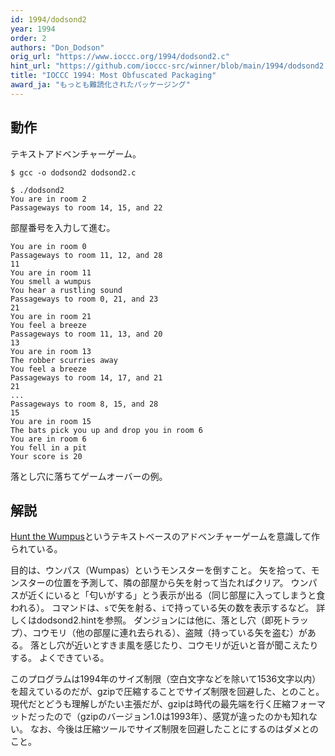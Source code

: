 ```yaml
---
id: 1994/dodsond2
year: 1994
order: 2
authors: "Don_Dodson"
orig_url: "https://www.ioccc.org/1994/dodsond2.c"
hint_url: "https://github.com/ioccc-src/winner/blob/main/1994/dodsond2.hint"
title: "IOCCC 1994: Most Obfuscated Packaging"
award_ja: "もっとも難読化されたパッケージング"
---
```


## 動作

テキストアドベンチャーゲーム。

```
$ gcc -o dodsond2 dodsond2.c

$ ./dodsond2
You are in room 2
Passageways to room 14, 15, and 22

```

部屋番号を入力して進む。

```
You are in room 0
Passageways to room 11, 12, and 28
11
You are in room 11
You smell a wumpus
You hear a rustling sound
Passageways to room 0, 21, and 23
21
You are in room 21
You feel a breeze
Passageways to room 11, 13, and 20
13
You are in room 13
The robber scurries away
You feel a breeze
Passageways to room 14, 17, and 21
21
...
Passageways to room 8, 15, and 28
15
You are in room 15
The bats pick you up and drop you in room 6
You are in room 6
You fell in a pit
Your score is 20
```

落とし穴に落ちてゲームオーバーの例。

## 解説

[Hunt the Wumpus](https://en.wikipedia.org/wiki/Hunt_the_Wumpus)というテキストベースのアドベンチャーゲームを意識して作られている。

目的は、ウンパス（Wumpas）というモンスターを倒すこと。
矢を拾って、モンスターの位置を予測して、隣の部屋から矢を射って当たればクリア。
ウンパスが近くにいると「匂いがする」とう表示が出る（同じ部屋に入ってしまうと食われる）。
コマンドは、`s`で矢を射る、`i`で持っている矢の数を表示するなど。
詳しくはdodsond2.hintを参照。
ダンジョンには他に、落とし穴（即死トラップ）、コウモリ（他の部屋に連れ去られる）、盗賊（持っている矢を盗む）がある。
落とし穴が近いとすきま風を感じたり、コウモリが近いと音が聞こえたりする。
よくできている。

このプログラムは1994年のサイズ制限（空白文字などを除いて1536文字以内）を超えているのだが、gzipで圧縮することでサイズ制限を回避した、とのこと。
現代だとどうも理解しがたい主張だが、gzipは時代の最先端を行く圧縮フォーマットだったので（gzipのバージョン1.0は1993年）、感覚が違ったのかも知れない。
なお、今後は圧縮ツールでサイズ制限を回避したことにするのはダメとのこと。
